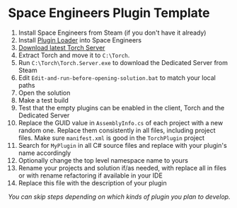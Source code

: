 # Space Engineers Plugin Template

1. Install Space Engineers from Steam (if you don't have it already)
2. Install [Plugin Loader](https://steamcommunity.com/sharedfiles/filedetails/?id=2407984968) into Space Engineers
3. [Download latest Torch Server](https://torchapi.net/)
4. Extract Torch and move it to `C:\Torch`.
5. Run `C:\Torch\Torch.Server.exe` to download the Dedicated Server from Steam
6. Edit `Edit-and-run-before-opening-solution.bat` to match your local paths
7. Open the solution
8. Make a test build
9. Test that the empty plugins can be enabled in the client, Torch and the Dedicated Server
10. Replace the GUID value in `AssemblyInfo.cs` of each project with a new random one. Replace them consistently in all files, including project files. Make sure `manifest.xml` is good in the `TorchPlugin` project
11. Search for `MyPlugin` in all C# source files and replace with your plugin's name accordingly
12. Optionally change the top level namespace name to yours
13. Rename your projects and solution if/as needed, with replace all in files or with rename refactoring if available in your IDE
14. Replace this file with the description of your plugin

_You can skip steps depending on which kinds of plugin you plan to develop._
